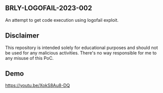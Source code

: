 ## BRLY-LOGOFAIL-2023-002
An attempt to get code execution using logofail exploit.

## Disclaimer
This repository is intended solely for educational purposes and should not be used for any malicious activities.
There's no way responsible for me to any misuse of this PoC.

## Demo
https://youtu.be/XokS8Au8-DQ
